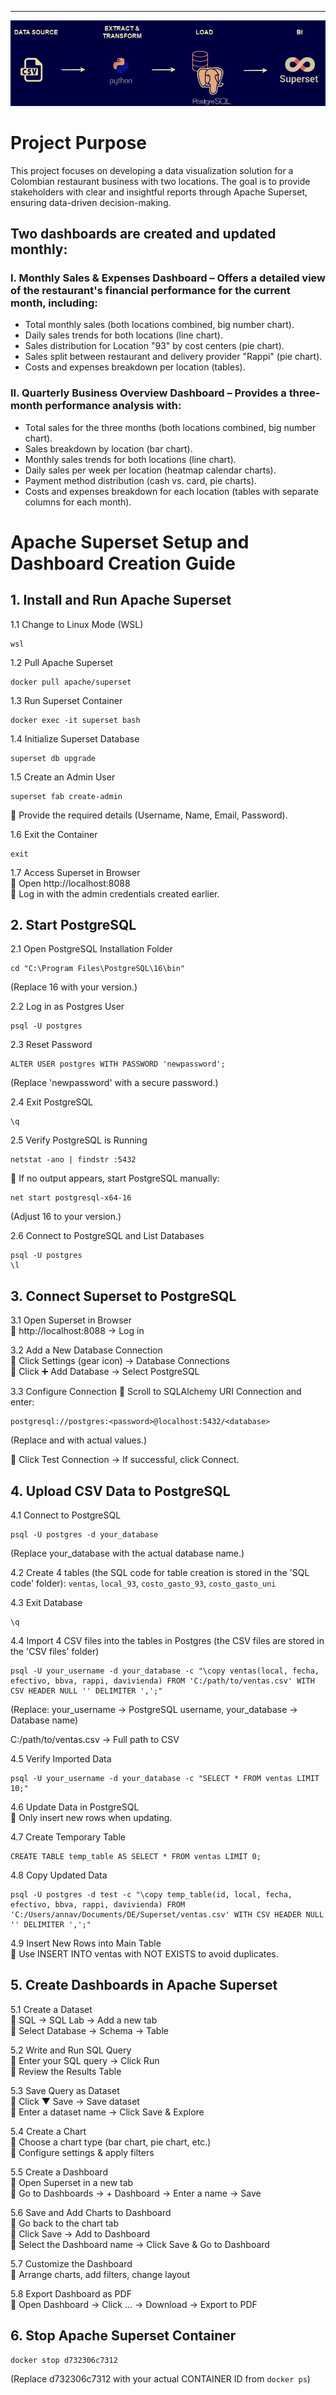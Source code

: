 ***
![Restaurant Business Analytics with Apache Superset](scheme.jpg)
# Project Purpose
This project focuses on developing a data visualization solution for a Colombian restaurant business with two locations. The goal is to provide stakeholders with clear and insightful reports through Apache Superset, ensuring data-driven decision-making.

##  Two dashboards are created and updated monthly:

### I. Monthly Sales & Expenses Dashboard – Offers a detailed view of the restaurant's financial performance for the current month, including:

- Total monthly sales (both locations combined, big number chart).
- Daily sales trends for both locations (line chart).
- Sales distribution for Location "93" by cost centers (pie chart).
- Sales split between restaurant and delivery provider "Rappi" (pie chart).
- Costs and expenses breakdown per location (tables).

### II. Quarterly Business Overview Dashboard – Provides a three-month performance analysis with:

- Total sales for the three months (both locations combined, big number chart).
- Sales breakdown by location (bar chart).
- Monthly sales trends for both locations (line chart).
- Daily sales per week per location (heatmap calendar charts).
- Payment method distribution (cash vs. card, pie charts).
- Costs and expenses breakdown for each location (tables with separate columns for each month).



# Apache Superset Setup and Dashboard Creation Guide
## 1. Install and Run Apache Superset
1.1 Change to Linux Mode (WSL)
```
wsl
```
1.2 Pull Apache Superset
```
docker pull apache/superset
```
1.3 Run Superset Container
```
docker exec -it superset bash
```
1.4 Initialize Superset Database
```
superset db upgrade
```
1.5 Create an Admin User
```
superset fab create-admin
```
🔹 Provide the required details (Username, Name, Email, Password).

1.6 Exit the Container
```
exit
```
1.7 Access Superset in Browser <br>
🔹 Open http://localhost:8088 <br>
🔹 Log in with the admin credentials created earlier.

## 2. Start PostgreSQL
2.1 Open PostgreSQL Installation Folder
```
cd "C:\Program Files\PostgreSQL\16\bin"
```
(Replace 16 with your version.)

2.2 Log in as Postgres User
```
psql -U postgres
```
2.3 Reset Password
```
ALTER USER postgres WITH PASSWORD 'newpassword';
```
(Replace 'newpassword' with a secure password.)

2.4 Exit PostgreSQL
```
\q
```
2.5 Verify PostgreSQL is Running
```
netstat -ano | findstr :5432
```
🔹 If no output appears, start PostgreSQL manually:

```
net start postgresql-x64-16
```
(Adjust 16 to your version.)

2.6 Connect to PostgreSQL and List Databases
```
psql -U postgres
\l
```
## 3. Connect Superset to PostgreSQL
3.1 Open Superset in Browser <br>
🔹 http://localhost:8088 → Log in

3.2 Add a New Database Connection <br>
🔹 Click Settings (gear icon) → Database Connections <br>
🔹 Click ➕ Add Database → Select PostgreSQL

3.3 Configure Connection
🔹 Scroll to SQLAlchemy URI Connection and enter:
```
postgresql://postgres:<password>@localhost:5432/<database>
```
(Replace <password> and <database> with actual values.) <br>

🔹 Click Test Connection → If successful, click Connect.

## 4. Upload CSV Data to PostgreSQL
4.1 Connect to PostgreSQL
```
psql -U postgres -d your_database
```
(Replace your_database with the actual database name.)

4.2 Create 4 tables (the SQL code for table creation is stored in the 'SQL code' folder): `ventas`, `local_93`, `costo_gasto_93`, `costo_gasto_uni`

4.3 Exit Database
```
\q
```
4.4 Import 4 CSV files into the tables in Postgres (the CSV files are stored in the 'CSV files' folder)
```
psql -U your_username -d your_database -c "\copy ventas(local, fecha, efectivo, bbva, rappi, davivienda) FROM 'C:/path/to/ventas.csv' WITH CSV HEADER NULL '' DELIMITER ',';"
```
(Replace: your_username → PostgreSQL username, your_database → Database name)

C:/path/to/ventas.csv → Full path to CSV

4.5 Verify Imported Data
```
psql -U your_username -d your_database -c "SELECT * FROM ventas LIMIT 10;"
```
4.6 Update Data in PostgreSQL <br>
🔹 Only insert new rows when updating.

4.7 Create Temporary Table
```
CREATE TABLE temp_table AS SELECT * FROM ventas LIMIT 0;
```
4.8 Copy Updated Data
```
psql -U postgres -d test -c "\copy temp_table(id, local, fecha, efectivo, bbva, rappi, davivienda) FROM 'C:/Users/annav/Documents/DE/Superset/ventas.csv' WITH CSV HEADER NULL '' DELIMITER ',';"
```
4.9 Insert New Rows into Main Table <br>
🔹 Use INSERT INTO ventas with NOT EXISTS to avoid duplicates.

## 5. Create Dashboards in Apache Superset
5.1 Create a Dataset <br>
🔹 SQL → SQL Lab → Add a new tab <br>
🔹 Select Database → Schema → Table

5.2 Write and Run SQL Query <br>
🔹 Enter your SQL query → Click Run <br>
🔹 Review the Results Table

5.3 Save Query as Dataset <br>
🔹 Click ▼ Save → Save dataset <br>
🔹 Enter a dataset name → Click Save & Explore

5.4 Create a Chart <br>
🔹 Choose a chart type (bar chart, pie chart, etc.) <br>
🔹 Configure settings & apply filters

5.5 Create a Dashboard <br>
🔹 Open Superset in a new tab <br>
🔹 Go to Dashboards → + Dashboard → Enter a name → Save

5.6 Save and Add Charts to Dashboard <br>
🔹 Go back to the chart tab <br>
🔹 Click Save → Add to Dashboard <br>
🔹 Select the Dashboard name → Click Save & Go to Dashboard

5.7 Customize the Dashboard <br>
🔹 Arrange charts, add filters, change layout

5.8 Export Dashboard as PDF <br>
🔹 Open Dashboard → Click ... → Download → Export to PDF

## 6. Stop Apache Superset Container
```
docker stop d732306c7312
```
(Replace d732306c7312 with your actual CONTAINER ID from `docker ps`)
